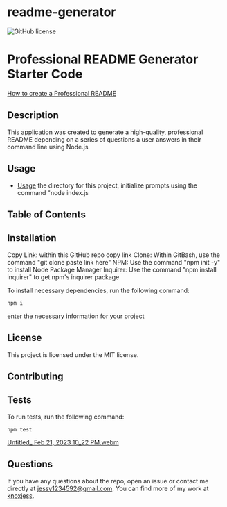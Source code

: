 # readme-generator
  ![GitHub license](https://img.shields.io/badge/license-MIT-blue.svg)
# Professional README Generator Starter Code

[How to create a Professional README](https://coding-boot-camp.github.io/full-stack/github/professional-readme-guide)

  ## Description
  
  This application was created to generate a high-quality, professional README depending on a series of questions a user answers in their command line using Node.js

 ## Usage
  * [Usage](#usage)
 the directory for this project, initialize prompts using the command "node index.js
  
  
  ## Table of Contents 
  
  ## Installation
  
Copy Link: within this GitHub repo copy link
Clone: Within GitBash, use the command "git clone paste link here"
NPM: Use the command "npm init -y" to install Node Package Manager
Inquirer: Use the command "npm install inquirer" to get npm's inquirer package

  To install necessary dependencies, run the following command:
  
  ```
  npm i
  ```
  

 enter the necessary information for your project
  
  ## License

This project is licensed under the MIT license.
    
  ## Contributing
  
  
  
  ## Tests
  
  To run tests, run the following command:
  
  ```
  npm test
  ```
  [Untitled_ Feb 21, 2023 10_22 PM.webm](https://user-images.githubusercontent.com/110634800/220521653-43d7a752-f6b9-456b-ac6a-55a94d46fcd3.webm)

  ## Questions
  
  If you have any questions about the repo, open an issue or contact me directly at jessy1234592@gmail.com. You can find more of my work at [knoxjess](https://github.com/knoxjess/).
  
